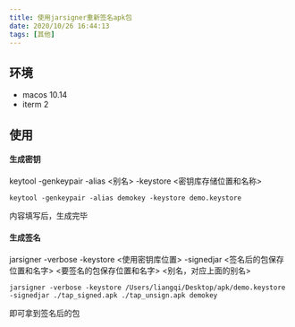 ```yaml
---
title: 使用jarsigner重新签名apk包
date: 2020/10/26 16:44:13
tags: [其他]
---
```


## 环境
 - macos 10.14
 - iterm 2    
 
## 使用
#### 生成密钥
keytool -genkeypair -alias <别名> -keystore <密钥库存储位置和名称>

```shell
keytool -genkeypair -alias demokey -keystore demo.keystore
```  
内容填写后，生成完毕  

#### 生成签名  
jarsigner -verbose -keystore <使用密钥库位置> -signedjar <签名后的包保存位置和名字> <要签名的包保存位置和名字> <别名，对应上面的别名>

```shell
jarsigner -verbose -keystore /Users/liangqi/Desktop/apk/demo.keystore -signedjar ./tap_signed.apk ./tap_unsign.apk demokey
``` 
即可拿到签名后的包